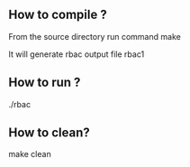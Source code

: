 ## How to compile ?
From the source directory run command
make

It will generate rbac output file rbac1

## How to run ?

./rbac

## How to clean?
make clean
